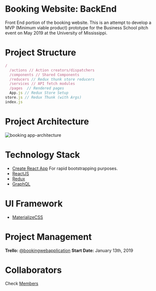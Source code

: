 # Booking Website: BackEnd

Front End portion of the booking website. This is an attempt to develop a MVP (Minimum viable product) prototype for the Business School pitch event on May 2019 at the University of Mississippi.

# Project Structure

```js
/
  /actions // Action creators/dispatchers
  /components // Shared Components
  /reducers // Redux thunk store reducers
  /services // API fetch modules
  /pages  // Rendered pages
  App.js // Redux Store Setup
store.js // Redux Thunk (with Args)
index.js
```

# Project Architecture

![booking app-architecture](https://user-images.githubusercontent.com/16644017/53531619-42778280-3ab9-11e9-88b9-b50b4b151840.jpg)

# Technology Stack

- [Create React App](https://github.com/facebook/create-react-app) For rapid bootstrapping purposes.
- [ReactJS](https://reactjs.com)
- [Redux](https://reduxjs.org)
- [GraphQL](https://graphql.org/)

# UI Framework

- [MaterializeCSS](https://materializecss.com)

# Project Management

**Trello:** [@bookingwebapplication](https://trello.com/bookingwebapplication)
**Start Date:** January 13th, 2019

# Collaborators

Check [Members](./CONTRIBUTING.md)



